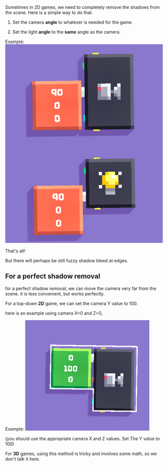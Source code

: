 Sometimes in 2D games, we need to completely remove the shadows from the scene. Here is a simple way to do that.

1. Set the camera **angle** to          whatever is needed for the       game.

2. Set the light **angle** to the    **same** angle as the camera.

Example:![Removing Shadows](https://github.com/APin3EMP/Fancade-Pictures/blob/main/Screenshot_20210524-175735~2.png) 

That's all!

But there will perhaps be still fuzzy shadow bleed at edges.


## For a perfect shadow removal

for a perfect shadow removal, we can move the camera very far from the scene. it is less convenient, but works perfectly.

For a top-down **2D** game, we can set the camera Y value to 100.

here is an example using camera X=0 and Z=0, 

Example: ![Perfect 2D shadow removal](https://github.com/APin3EMP/Fancade-Pictures/blob/main/Screenshot_20210524-183819~2.png)

(you should use the appropriate camera X and Z values. Set The Y value to 100)

For **3D** games, using this method is tricky and involves some math, so we don't talk it here.